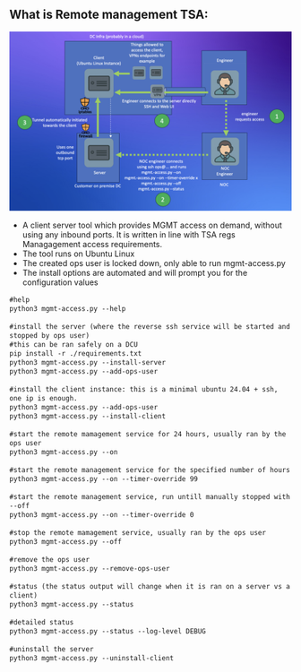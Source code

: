
## What is Remote management TSA:

![Alt text](images/process.png)


* A client server tool which provides MGMT access on demand, without using any inbound ports. It is written in line with TSA regs Managagement access requirements. 
* The tool runs on Ubuntu Linux 
* The created ops user is locked down, only able to run mgmt-access.py 
* The install options are automated and will prompt you for the configuration values

```
#help
python3 mgmt-access.py --help

#install the server (where the reverse ssh service will be started and stopped by ops user)
#this can be ran safely on a DCU
pip install -r ./requirements.txt
python3 mgmt-access.py --install-server
python3 mgmt-access.py --add-ops-user  

#install the client instance: this is a minimal ubuntu 24.04 + ssh, one ip is enough. 
python3 mgmt-access.py --add-ops-user  
python3 mgmt-access.py --install-client

#start the remote mamagement service for 24 hours, usually ran by the ops user
python3 mgmt-access.py --on 

#start the remote management service for the specified number of hours 
python3 mgmt-access.py --on --timer-override 99 

#start the remote management service, run untill manually stopped with --off 
python3 mgmt-access.py --on --timer-override 0 

#stop the remote mamagement service, usually ran by the ops user
python3 mgmt-access.py --off

#remove the ops user
python3 mgmt-access.py --remove-ops-user

#status (the status output will change when it is ran on a server vs a client)
python3 mgmt-access.py --status

#detailed status 
python3 mgmt-access.py --status --log-level DEBUG

#uninstall the server
python3 mgmt-access.py --uninstall-client

```

